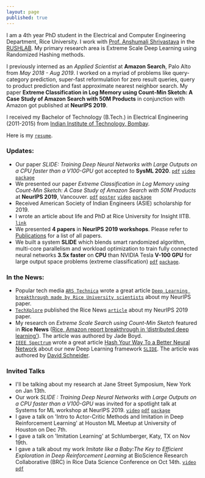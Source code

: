 ```yaml
---
layout: page
published: true
---
```


I am a 4th year PhD student in the Electrical and Computer Engineering Department, Rice University. I work with [Prof. Anshumali Shrivastava](https://www.cs.rice.edu/~as143/) in the [RUSHLAB](https://rushlab.blogs.rice.edu/). My primary research area is Extreme Scale Deep Learning using Randomized Hashing methods.

I previously interned as an *Applied Scientist* at **Amazon Search**, Palo Alto from *May 2018 - Aug 2019*. I worked on a myriad of problems like query-category prediction, super-fast reformulation for zero result queries, query to product prediction and fast approximate nearest neighbor search. My paper **Extreme Classification in Log Memory using Count-Min Sketch: A Case Study of Amazon Search with 50M Products** in conjunction with Amazon got published at **NeurIPS 2019**. 

I received my Bachelor of Technology (B.Tech.) in Electrical Engineering (2011-2015) from [Indian Institute of Technology, Bombay](http://www.iitb.ac.in).

Here is my [`resume`](https://tharun24.github.io/Resume.pdf).

### Updates:
* Our paper *SLIDE: Training Deep Neural Networks with Large Outputs on a CPU faster than a V100-GPU* got accepted to **SysML 2020**. [`pdf`](https://arxiv.org/pdf/1903.03129.pdf) [`video`](https://slideslive.com/38922010/mlsys-workshop-on-systems-for-ml-1) [`package`]([`package`](https://github.com/keroro824/HashingDeepLearning))
* We presented our paper *Extreme Classification in Log Memory using Count-Min Sketch: A Case Study of Amazon Search with 50M Products* at **NeurIPS 2019**, Vancouver. [`pdf`](https://papers.nips.cc/paper/9482-extreme-classification-in-log-memory-using-count-min-sketch-a-case-study-of-amazon-search-with-50m-products.pdf) [`poster`](https://tharun24.github.io/miscellaneous/MACH_Poster.pdf)  [`video`](https://www.youtube.com/watch?v=zHXy-AlzSxQ) [`package`](https://github.com/Tharun24/MACH/)
* Received American Society of Indian Engineers (ASIE) scholarship for 2019.
* I wrote an article about life and PhD at Rice University for Insight IITB. [`link`](https://www.insightiitb.org/rice-university-tharun-medini-univ-series/)
* We presented __4 papers__ in __NeurIPS 2019 workshops__. Please refer to [Publications](publications.md) for a list of all papers.  
* We built a system __SLIDE__ which blends smart randomized algorithm, multi-core parallelism and workload optimization to train fully connected neural networks __3.5x faster__ on __CPU__ than NVIDIA Tesla __V-100 GPU__ for large output space problems (extreme classification) [`pdf`](https://arxiv.org/pdf/1903.03129.pdf) [`package`](https://github.com/keroro824/HashingDeepLearning).

### In the News:
* Popular tech media [`ARS Technica`](https://arstechnica.com/) wrote a great article [`Deep Learning breakthrough made by Rice University scientists`](https://arstechnica.com/gadgets/2019/12/mach-ai-training-linear-cost-exponential-gain/) about my NeurIPS paper.
* [`TechXplore`](https://techxplore.com/) published the Rice News [`article`](https://techxplore.com/news/2019-12-breakthrough-deep.html) about my NeurIPS 2019 paper.  
* My research on *Extreme Scale Search using Count-Min Sketch* featured in __Rice News__ ([Rice, Amazon report breakthrough in ‘distributed deep learning’](http://news.rice.edu/2019/12/09/rice-amazon-report-breakthrough-in-distributed-deep-learning-2/)). The article was authored by Jade Boyd.
* [`IEEE Spectrum`](https://spectrum.ieee.org/) wrote a great article [Hash Your Way To a Better Neural Network](https://spectrum.ieee.org/tech-talk/computing/hardware/algorithms-and-hardware-for-deep-learning) about our new Deep Learning framework [`SLIDE`](https://github.com/keroro824/HashingDeepLearning). The article was authored by [David Schneider](https://spectrum.ieee.org/author/schneider-david).

### Invited Talks
* I'll be talking about my research at Jane Street Symposium, New York on Jan 13th.
* Our work *SLIDE : Training Deep Neural Networks with Large Outputs on a CPU faster than a V100-GPU* was invited for a spotlight talk at Systems for ML workshop at NeurIPS 2019. [`video`](https://slideslive.com/38922010/mlsys-workshop-on-systems-for-ml-1) [`pdf`](https://arxiv.org/pdf/1903.03129.pdf) [`package`](https://github.com/keroro824/HashingDeepLearning)
* I gave a talk on 'Intro to Actor-Critic Methods and Imitation in Deep Reinforcement Learning' at Houston ML Meetup at University of Houston on Dec 7th.
* I gave a talk on 'Imitation Learning' at Schlumberger, Katy, TX on Nov 19th.
* I gave a talk about my work *Imitate like a Baby:The Key to Efficient Exploration in Deep Reinforcement Learning* at BioScience Research Collaborative (BRC) in Rice Data Science Conference on Oct 14th. [`video`](https://www.youtube.com/watch?v=BzCE1tA9QeI&list=PLcsG4X8Zn_UD-U-uOKeq6SwoIJTcf_mbd&index=15)   [`pdf`](https://tharun24.github.io/AAAI_Imitation.pdf)
